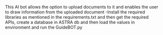 This AI bot allows the option to upload documents to it and enables the user to draw information from the uploaded document
-Install the required libraries as mentioned in the requirements.txt and then get the required APIs, create a database in ASTRA db and then load the values in environment and run the GuideBOT.py

